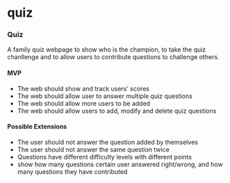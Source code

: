 # quiz


### Quiz

A family quiz webpage to show who is the champion, to take the quiz chanllenge and to allow users to contribute questions to challenge others. 

#### MVP

- The web should show and track users’ scores	
- The web should allow user to answer multiple quiz questions
- The web should allow more users to be added 
- The web should allow users to add, modify and delete quiz questions


#### Possible Extensions

- The user should not answer the question added by themselves 
- The user should not answer the same question twice
- Questions have different difficulty levels with different points 
- show how many questions certain user answered right/wrong, and how many questions they have contributed
